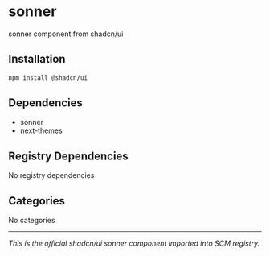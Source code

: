 # sonner

sonner component from shadcn/ui

## Installation

```bash
npm install @shadcn/ui
```

## Dependencies

- sonner
- next-themes

## Registry Dependencies

No registry dependencies

## Categories

No categories

---

*This is the official shadcn/ui sonner component imported into SCM registry.*
